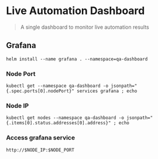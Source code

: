 # Live Automation Dashboard
> A single dashboard to monitor live automation results
## Grafana

```
helm install --name grafana . --namespace=qa-dashboard
```

### Node Port
```
kubectl get --namespace qa-dashboard -o jsonpath="{.spec.ports[0].nodePort}" services grafana ; echo
```
### Node IP
```
kubectl get nodes --namespace qa-dashboard -o jsonpath="{.items[0].status.addresses[0].address}" ; echo
```

### Access grafana service
```
http://$NODE_IP:$NODE_PORT
```